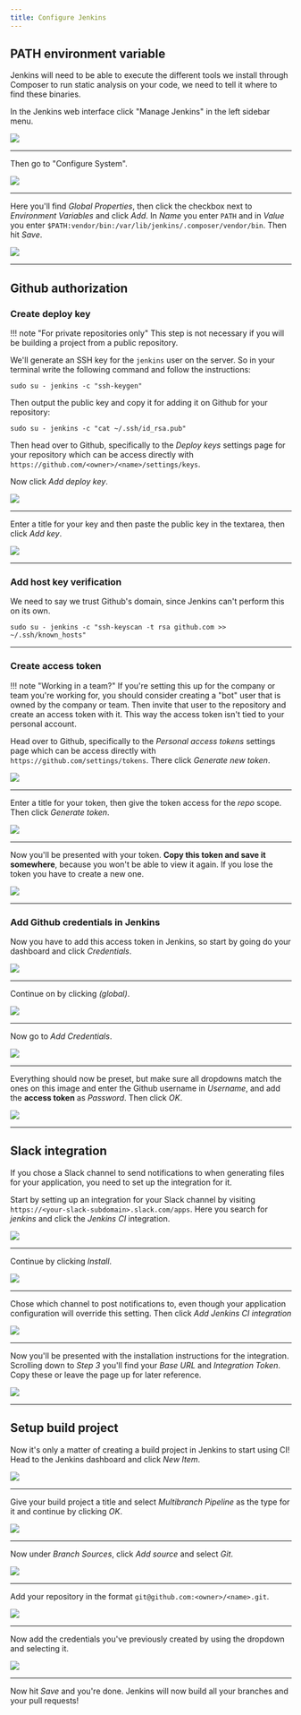 ```yaml
---
title: Configure Jenkins
---
```


## PATH environment variable

Jenkins will need to be able to execute the different tools we install through Composer to run static analysis on your code, we need to tell it where to find these binaries.

In the Jenkins web interface click "Manage Jenkins" in the left sidebar menu.

![](img/manage-jenkins.png)

---

Then go to "Configure System".

![](img/configure-system.png)

---

Here you'll find _Global Properties_, then click the checkbox next to _Environment Variables_ and click _Add_. In _Name_ you enter `PATH` and in _Value_ you enter `$PATH:vendor/bin:/var/lib/jenkins/.composer/vendor/bin`. Then hit _Save_.

![](img/path.png)

---

## Github authorization

### Create deploy key

!!! note "For private repositories only"
    This step is not necessary if you will be building a project from a public repository.

We'll generate an SSH key for the `jenkins` user on the server. So in your terminal write the following command and follow the instructions:

```
sudo su - jenkins -c "ssh-keygen"
```

Then output the public key and copy it for adding it on Github for your repository:

```
sudo su - jenkins -c "cat ~/.ssh/id_rsa.pub"
```

Then head over to Github, specifically to the *Deploy keys* settings page for your repository which can be access directly with `https://github.com/<owner>/<name>/settings/keys`.

Now click *Add deploy key*.

![](img/github-deploy-keys.png)

---

Enter a title for your key and then paste the public key in the textarea, then click *Add key*.

![](img/github-add-deploy-key.png)

---

### Add host key verification

We need to say we trust Github's domain, since Jenkins can't perform this on its own.

```
sudo su - jenkins -c "ssh-keyscan -t rsa github.com >> ~/.ssh/known_hosts"
```

---

### Create access token

!!! note "Working in a team?"
    If you're setting this up for the company or team you're working for, you should consider creating a "bot" user that is owned by the company or team. Then invite that user to the repository and create an access token with it. This way the access token isn't tied to your personal account.

Head over to Github, specifically to the *Personal access tokens* settings page which can be access directly with `https://github.com/settings/tokens`. There click *Generate new token*.

![](img/github-tokens.png)

---

Enter a title for your token, then give the token access for the *repo* scope. Then click *Generate token*.

![](img/github-new-token.png)

---

Now you'll be presented with your token. **Copy this token and save it somewhere**, because you won't be able to view it again. If you lose the token you have to create a new one.

![](img/github-token.png)

---

### Add Github credentials in Jenkins

Now you have to add this access token in Jenkins, so start by going do your dashboard and click *Credentials*.

![](img/credentials-dashboard.png)

---

Continue on by clicking *(global)*.

![](img/credentials-global.png)

---

Now go to *Add Credentials*.

![](img/credentials-add.png)

---

Everything should now be preset, but make sure all dropdowns match the ones on this image and enter the Github username in *Username*, and add the **access token** as *Password*. Then click *OK*.

![](img/credentials-create.png)

---

## Slack integration

If you chose a Slack channel to send notifications to when generating files for your application, you need to set up the integration for it.

Start by setting up an integration for your Slack channel by visiting `https://<your-slack-subdomain>.slack.com/apps`. Here you search for *jenkins* and click the *Jenkins CI* integration.

![](img/slack-applications.png)

---

Continue by clicking *Install*.

![](img/slack-install.png)

---

Chose which channel to post notifications to, even though your application configuration will override this setting. Then click *Add Jenkins CI integration*

![](img/slack-channel.png)

---

Now you'll be presented with the installation instructions for the integration. Scrolling down to *Step 3* you'll find your *Base URL* and *Integration Token*. Copy these or leave the page up for later reference.

![](img/slack-token.png)

---

## Setup build project

Now it's only a matter of creating a build project in Jenkins to start using CI! Head to the Jenkins dashboard and click *New Item*.

![](img/project-dashboard.png)

---

Give your build project a title and select *Multibranch Pipeline* as the type for it and continue by clicking *OK*.

![](img/project-init.png)

---

Now under *Branch Sources*, click *Add source* and select *Git*.

![](img/project-branch-sources.png)

---

Add your repository in the format `git@github.com:<owner>/<name>.git`.

![](img/project-repository.png)

---

Now add the credentials you've previously created by using the dropdown and selecting it.

![](img/project-credentials.png)

---

Now hit *Save* and you're done. Jenkins will now build all your branches and your pull requests!